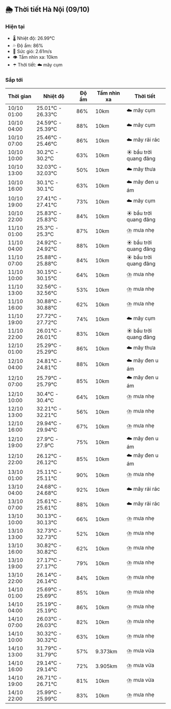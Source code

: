 ## 🌦️ Thời tiết Hà Nội (09/10)

### Hiện tại

- 🌡️ Nhiệt độ: 26.99℃
- 💦 Độ ẩm: 86%
- 💨 Sức gió: 2.61m/s
- 👁️ Tầm nhìn xa: 10km
- ☂️ Thời tiết: ☁️ mây cụm

### Sắp tới

| Thời gian | Nhiệt độ | Độ ẩm | Tầm nhìn xa | Thời tiết |
| --- | --- | --- | --- | --- |
| 10/10 01:00 | 25.01℃ - 26.33℃ | 86% | 10km | ☁️ mây cụm |
| 10/10 04:00 | 24.59℃ - 25.39℃ | 88% | 10km | ☁️ mây cụm |
| 10/10 07:00 | 25.46℃ - 25.46℃ | 86% | 10km | ☁️ mây rải rác |
| 10/10 10:00 | 30.2℃ - 30.2℃ | 63% | 10km | ☀️ bầu trời quang đãng |
| 10/10 13:00 | 32.03℃ - 32.03℃ | 50% | 10km | ☁️ mây thưa |
| 10/10 16:00 | 30.1℃ - 30.1℃ | 63% | 10km | ☁️ mây đen u ám |
| 10/10 19:00 | 27.41℃ - 27.41℃ | 73% | 10km | ☁️ mây cụm |
| 10/10 22:00 | 25.83℃ - 25.83℃ | 84% | 10km | ☀️ bầu trời quang đãng |
| 11/10 01:00 | 25.3℃ - 25.3℃ | 87% | 10km | ⛈️ mưa nhẹ |
| 11/10 04:00 | 24.92℃ - 24.92℃ | 88% | 10km | ☀️ bầu trời quang đãng |
| 11/10 07:00 | 25.88℃ - 25.88℃ | 84% | 10km | ☀️ bầu trời quang đãng |
| 11/10 10:00 | 30.15℃ - 30.15℃ | 64% | 10km | ⛈️ mưa nhẹ |
| 11/10 13:00 | 32.56℃ - 32.56℃ | 53% | 10km | ⛈️ mưa nhẹ |
| 11/10 16:00 | 30.88℃ - 30.88℃ | 62% | 10km | ⛈️ mưa nhẹ |
| 11/10 19:00 | 27.72℃ - 27.72℃ | 74% | 10km | ☁️ mây cụm |
| 11/10 22:00 | 26.01℃ - 26.01℃ | 83% | 10km | ☀️ bầu trời quang đãng |
| 12/10 01:00 | 25.29℃ - 25.29℃ | 86% | 10km | ☁️ mây thưa |
| 12/10 04:00 | 24.81℃ - 24.81℃ | 88% | 10km | ☁️ mây đen u ám |
| 12/10 07:00 | 25.79℃ - 25.79℃ | 85% | 10km | ☁️ mây đen u ám |
| 12/10 10:00 | 30.4℃ - 30.4℃ | 64% | 10km | ⛈️ mưa nhẹ |
| 12/10 13:00 | 32.21℃ - 32.21℃ | 56% | 10km | ⛈️ mưa nhẹ |
| 12/10 16:00 | 29.94℃ - 29.94℃ | 67% | 10km | ⛈️ mưa nhẹ |
| 12/10 19:00 | 27.9℃ - 27.9℃ | 75% | 10km | ☁️ mây đen u ám |
| 12/10 22:00 | 26.12℃ - 26.12℃ | 85% | 10km | ☁️ mây đen u ám |
| 13/10 01:00 | 25.11℃ - 25.11℃ | 90% | 10km | ⛈️ mưa nhẹ |
| 13/10 04:00 | 24.68℃ - 24.68℃ | 92% | 10km | ☁️ mây rải rác |
| 13/10 07:00 | 25.61℃ - 25.61℃ | 88% | 10km | ☁️ mây rải rác |
| 13/10 10:00 | 30.13℃ - 30.13℃ | 66% | 10km | ⛈️ mưa nhẹ |
| 13/10 13:00 | 32.73℃ - 32.73℃ | 52% | 10km | ⛈️ mưa nhẹ |
| 13/10 16:00 | 30.82℃ - 30.82℃ | 62% | 10km | ⛈️ mưa nhẹ |
| 13/10 19:00 | 27.17℃ - 27.17℃ | 79% | 10km | ⛈️ mưa nhẹ |
| 13/10 22:00 | 26.14℃ - 26.14℃ | 84% | 10km | ⛈️ mưa nhẹ |
| 14/10 01:00 | 25.69℃ - 25.69℃ | 85% | 10km | ⛈️ mưa nhẹ |
| 14/10 04:00 | 25.19℃ - 25.19℃ | 86% | 10km | ⛈️ mưa nhẹ |
| 14/10 07:00 | 26.03℃ - 26.03℃ | 82% | 10km | ⛈️ mưa nhẹ |
| 14/10 10:00 | 30.32℃ - 30.32℃ | 63% | 10km | ⛈️ mưa nhẹ |
| 14/10 13:00 | 31.79℃ - 31.79℃ | 57% | 9.373km | ⛈️ mưa vừa |
| 14/10 16:00 | 29.14℃ - 29.14℃ | 72% | 3.905km | ⛈️ mưa vừa |
| 14/10 19:00 | 26.71℃ - 26.71℃ | 81% | 10km | ⛈️ mưa vừa |
| 14/10 22:00 | 25.99℃ - 25.99℃ | 83% | 10km | ⛈️ mưa nhẹ |
